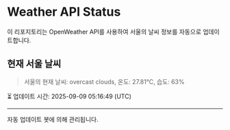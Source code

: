 
# Weather API Status

이 리포지토리는 OpenWeather API를 사용하여 서울의 날씨 정보를 자동으로 업데이트합니다.

## 현재 서울 날씨
> 서울의 현재 날씨: overcast clouds, 온도: 27.81°C, 습도: 63%

⏳ 업데이트 시간: 2025-09-09 05:16:49 (UTC)

---
자동 업데이트 봇에 의해 관리됩니다.
